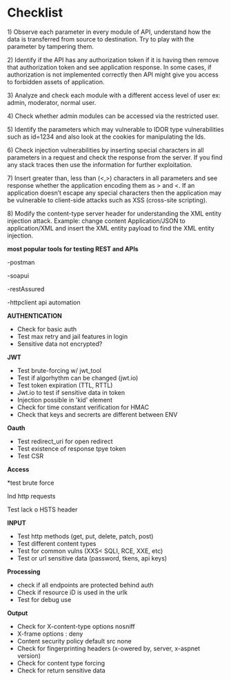 # Checklist

1\) Observe each parameter in every module of API, understand how the data is transferred from source to destination. Try to play with the parameter by tampering them.

2\) Identify if the API has any authorization token if it is having then remove that authorization token and see application response. In some cases, if authorization is not implemented correctly then API might give you access to forbidden assets of application.

3\) Analyze and check each module with a different access level of user ex: admin, moderator, normal user.

4\) Check whether admin modules can be accessed via the restricted user.

5\) Identify the parameters which may vulnerable to IDOR type vulnerabilities such as id=1234 and also look at the cookies for manipulating the Ids.

6\) Check injection vulnerabilities by inserting special characters in all parameters in a request and check the response from the server. If you find any stack traces then use the information for further exploitation.

7\) Insert greater than, less than \(&lt;,&gt;\) characters in all parameters and see response whether the application encoding them as &gt; and &lt;. If an application doesn’t escape any special characters then the application may be vulnerable to client-side attacks such as XSS \(cross-site scripting\).

8\) Modify the content-type server header for understanding the XML entity injection attack. Example: change content Application/JSON to application/XML and insert the XML entity payload to find the XML entity injection.

**most popular tools for testing REST and APIs**

-postman

-soapui

-restAssured

-httpclient  api automation

**AUTHENTICATION**

* Check for basic auth
* Test max retry and jail features in login
* Sensitive data not encrypted?

**JWT**

* Test brute-forcing w/ jwt\_tool
* Test if algorhythm can be changed \(jwt.io\)
* Test token expiration \(TTL, RTTL\)
* Jwt.io to test if sensitive data in token
* Injection possible in 'kid' element
* Check for time constant verification for HMAC
* Check that keys and secrerts are different between ENV

**Oauth**

* Test redirect\_uri for open redirect
* Test existence of response tpye token
* Test CSR

**Access**

\*test brute force

Ind http requests

Test lack o HSTS header

**INPUT**

* Test http methods \(get, put, delete, patch, post\)
* Test different content types
* Test for common vulns \(XXS&lt; SQLI, RCE, XXE, etc\)
* Test or url sensitive data \(password, tkens, api keys\)

**Processing**

* check if all endpoints are protected behind auth
* Check if resource iD is used in the urlk
* Test for debug use

**Output**

* Check for X-content-type options nosniff
* X-frame options : deny
* Content security policy default src none
* Check for fingerprinting headers \(x-owered by, server, x-aspnet version\)
* Check for content type forcing
* Check for return sensitive data

